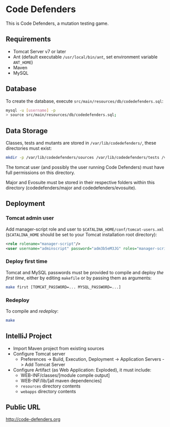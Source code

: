 # Code Defenders

This is Code Defenders, a mutation testing game.

## Requirements

- Tomcat Server v7 or later
- Ant (default executable `/usr/local/bin/ant`, set environment variable `ANT_HOME`)
- Maven
- MySQL

## Database

To create the database, execute `src/main/resources/db/codedefenders.sql`:

```bash
mysql -u [username] -p
> source src/main/resources/db/codedefenders.sql;
```

## Data Storage

Classes, tests and mutants are stored in `/var/lib/codedefenders/`, these directories must exist:

```bash
mkdir -p /var/lib/codedefenders/sources /var/lib/codedefenders/tests /var/lib/codedefenders/mutants
```

The tomcat user (and possibly the user running Code Defenders) must have full permissions on this directory.

Major and Evosuite must be stored in their respective folders within this directory (codedefenders/major and codedefenders/evosuite).

## Deployment

### Tomcat admin user

Add manager-script role and user to `$CATALINA_HOME/conf/tomcat-users.xml` (`$CATALINA_HOME` should be set to your Tomcat installation root directory):

```xml
<role rolename="manager-script"/>  
<user username="adminscript" password="adm3b5eM3JG" roles="manager-script"/>  
```
  
### Deploy first time

Tomcat and MySQL passwords must be provided to compile and deploy _the first time_, either by editing `makefile` or by passing them as arguments:

```bash
make first [TOMCAT_PASSWORD=... MYSQL_PASSWORD=...]
```
### Redeploy

To compile and _redeploy_:

```bash
make
```

## IntelliJ Project

- Import Maven project from existing sources
- Configure Tomcat server
  - Preferences -> Build, Execution, Deployment -> Application Servers -> Add Tomcat Server
- Configure Artifact (as Web Application: Exploded), it must include:
  - WEB-INF/classes/[module compile output]
  - WEB-INF/lib/[all maven dependencies]
  - ``resources`` directory contents
  - ``webapps`` directory contents
	
## Public URL

<http://code-defenders.org>
